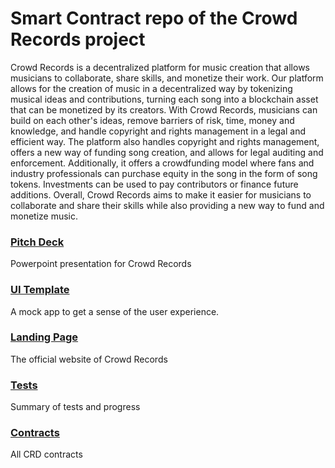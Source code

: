 # Smart Contract repo of the Crowd Records project

Crowd Records is a decentralized platform for music creation that allows musicians to collaborate, share skills, and monetize their work. Our platform allows for the creation of music in a decentralized way by tokenizing musical ideas and contributions, turning each song into a blockchain asset that can be monetized by its creators. With Crowd Records, musicians can build on each other's ideas, remove barriers of risk, time, money and knowledge, and handle copyright and rights management in a legal and efficient way. The platform also handles copyright and rights management, offers a new way of funding song creation, and allows for legal auditing and enforcement. Additionally, it offers a crowdfunding model where fans and industry professionals can purchase equity in the song in the form of song tokens. Investments can be used to pay contributors or finance future additions. Overall, Crowd Records aims to make it easier for musicians to collaborate and share their skills while also providing a new way to fund and monetize music.


### [Pitch Deck](https://crowdrecords.com/downloads/CRD_PD.pptx)
Powerpoint presentation for Crowd Records

### [UI Template](https://crowdrecords.netlify.app/)
A mock app to get a sense of the user experience.

### [Landing Page](https://crowdrecords.com)
The official website of Crowd Records

### [Tests](tsts.md)
Summary of tests and progress

### [Contracts](contracts/)
All CRD contracts
